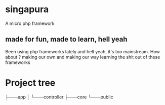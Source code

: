 # singapura
A micro php framework

## made for fun, made to learn, hell yeah
Been using php frameworks lately and hell yeah, it's too mainstream. How about ? making our own and making our way learning the shit out of these frameworks

# Project tree

├───app
│   └───controller
├───core
└───public

